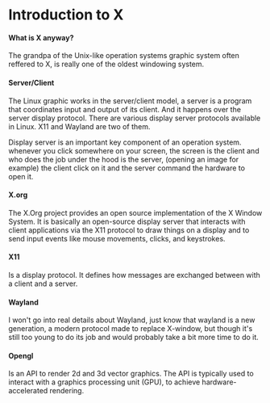 # Introduction to X

#### What is X anyway?

The grandpa of the Unix-like operation systems graphic system often reffered to X, is really one of the oldest windowing system.

#### Server/Client

The Linux graphic works in the server/client model, a server is a program that coordinates input and output of its client. And it happens over the server display protocol. There are various display server protocols available in Linux. X11 and Wayland are two of them.

Display server is an important key component of an operation system. whenever you click somewhere on your screen, the screen is the client and who does the job under the hood is the server, (opening an image for example) the client click on it and the server command the hardware to open it.

#### X.org

The X.Org project provides an open source implementation of the X Window System. It is basically an open-source display server that interacts with client applications via the X11 protocol to draw things on a display and to send input events like mouse movements, clicks, and keystrokes.

#### X11

Is a display protocol. It defines how messages are exchanged between with a client and a server.

#### Wayland

I won't go into real details about Wayland, just know that wayland is a new generation, a modern protocol made to replace X-window, but though it's still too young to do its job and would probably take a bit more time to do it.

#### Opengl

Is an API to render 2d and 3d vector graphics. The API is typically used to interact with a graphics processing unit (GPU), to achieve hardware-accelerated rendering.

